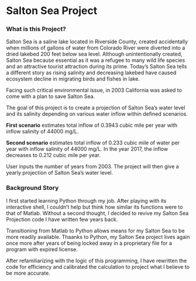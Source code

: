 # Salton Sea Project

### What is this Project?

Salton Sea is a saline lake located in Riverside County, created accidentally when millions of gallons of water from Colorado River were diverted into a dried lakebed 200 feet below sea level. Although unintentionally created, Salton Sea because essential as it was a refugee to many wild life species and an attractive tourist attraction during its prime. Today’s Salton Sea tells a different story as rising salinity and decreasing lakebed have caused ecosystem decline in migrating birds and fishes in lake.

Facing such critical environmental issue, in 2003 California was asked to come with a plan to save Salton Sea.

The goal of this project is to create a projection of Salton Sea’s water level and its salinity depending on various water inflow within defined scenarios.

**First scenario** estimates total inflow of 0.3943 cubic mile per year with inflow salinity of 44000 mg/L.

**Second scenario** estimates total inflow of 0.233 cubic mile of water per year with inflow salinity of 44000 mg/L. In the year 2017, the inflow decreases to 0.212 cubic mile per year.

User inputs the number of years from 2003. The project will then give a yearly projection of Salton Sea’s water level.

### Background Story
I first started learning Python through my job. After playing with its interactive shell, I couldn’t help but think how similar its functions were to that of Matlab. Without a second thought, I decided to revive my Salton Sea Projection code I have written few years back.

Transitioning from Matlab to Python allows means for my Salton Sea to be more readily available. Thaanks to Python, my Salton Sea project lives again once more after years of being locked away in a proprietary file for a program with expired license.

After refamiliarizing with the logic of this programming, I have rewritten the code for efficiency and calibrated the calculation to project what I believe to be more accurate.
